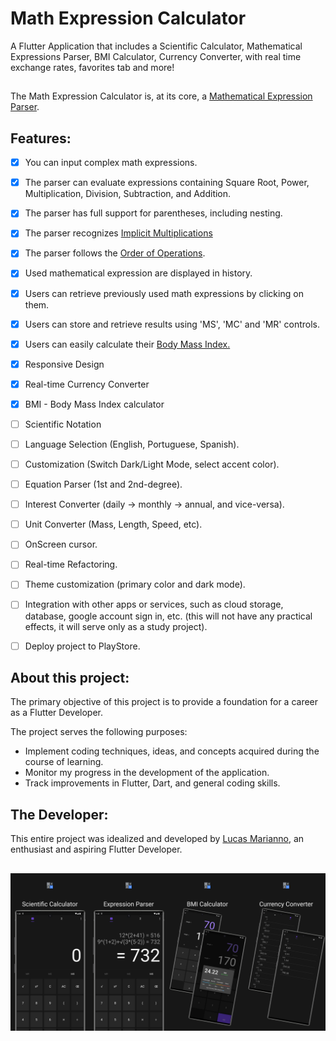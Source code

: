 # Math Expression Calculator

A Flutter Application that includes a Scientific Calculator, Mathematical Expressions Parser, BMI Calculator, Currency Converter, with real time exchange rates, favorites tab and more!

##

The Math Expression Calculator is, at its core, a [Mathematical Expression Parser](https://www.google.com/search?q=mathematical+expression+parser).

## 

## Features:
- [x] You can input complex math expressions.
- [x] The parser can evaluate expressions containing Square Root, Power, Multiplication, Division, Subtraction, and Addition.
- [x] The parser has full support for parentheses, including nesting.
- [x] The parser recognizes [Implicit Multiplications](https://www.google.com/search?q=implicit+multiplication)
- [x] The parser follows the [Order of Operations](https://en.wikipedia.org/wiki/Order_of_operations).
- [X] Used mathematical expression are displayed in history.
- [x] Users can retrieve previously used math expressions by clicking on them.
- [x] Users can store and retrieve results using 'MS', 'MC' and 'MR' controls.
- [x] Users can easily calculate their [Body Mass Index.](https://en.wikipedia.org/wiki/Body_mass_index)
- [x] Responsive Design
- [x] Real-time Currency Converter
- [x] BMI - Body Mass Index calculator
- [ ] Scientific Notation
- [ ] Language Selection (English, Portuguese, Spanish).
- [ ] Customization (Switch Dark/Light Mode, select accent color).
- [ ] Equation Parser (1st and 2nd-degree).
- [ ] Interest Converter (daily -> monthly -> annual, and vice-versa).
- [ ] Unit Converter (Mass, Length, Speed, etc).
- [ ] OnScreen cursor.
- [ ] Real-time Refactoring.
- [ ] Theme customization (primary color and dark mode).
- [ ] Integration with other apps or services, such as cloud storage, database, google account sign in, etc. (this will not have any practical effects, it will serve only as a study project).
- [ ] Deploy project to PlayStore.


## 

## About this project:

The primary objective of this project is to provide a foundation for a career as a Flutter Developer.

The project serves the following purposes:

- Implement coding techniques, ideas, and concepts acquired during the course of learning.
- Monitor my progress in the development of the application.
- Track improvements in Flutter, Dart, and general coding skills.
## 

## The Developer:

This entire project was idealized and developed by [Lucas Marianno](https://linktr.ee/lucasmarianno), an enthusiast and aspiring Flutter Developer.

##

![alt text](screenshots/edited/all_dark.jpg)
